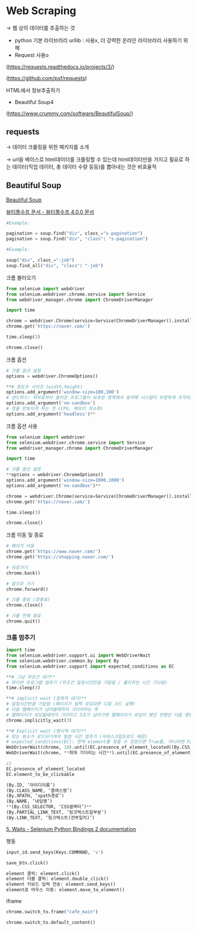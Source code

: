 # Web Scraping

→ 웹 상의 데이터를 추출하는 것

- python 기본 라이브러리 urllib : 사용x, 더 강력한 온라인 라이브러리 사용하기 위해
- Request 사용o

(https://requests.readthedocs.io/projects/3/)

(https://github.com/psf/requests)

HTML에서 정보추출하기

- Beautiful Soup4

(https://www.crummy.com/software/BeautifulSoup/)

## requests

→ 데이터 크롤링을 위한 패키지를 소개

→ url을 베이스로 html데이터를 크롤링할 수 있는데 html데이터만을 가지고 필요로 하는 데이터(직업 데이터, 총 데이터 수량 등등)를 뽑아내는 것은 비효율적

## Beautiful Soup

[Beautiful Soup](https://www.crummy.com/software/BeautifulSoup/)

[뷰티플수프 문서 - 뷰티플수프 4.0.0 문서](https://www.crummy.com/software/BeautifulSoup/bs4/doc.ko/)

```python
#Example:

pagination = soup.find("div", class_="s-pagination")
pagination = soup.find("div", "class": "s-pagination")
```

```python
#Example:

soup("div", class_="-job")
soup.find_all("div", "class": "-job")
```

크롬 불러오기

```python
from selenium import webdriver
from selenium.webdriver.chrome.service import Service
from webdriver_manager.chrome import ChromeDriverManager

import time

chrome = webdriver.Chrome(service=Service(ChromeDriverManager().install()))
chrome.get('https://naver.com/')

time.sleep(3)

chrome.close()
```

크롬 옵션

```python
# 크롬 옵션 설정
options = webdriver.ChromeOptions()

**# 윈도우 사이즈 (width,height)
options.add_argument('window-size=100,100')
# 샌드박스: 외부로부터 들어온 프로그램이 보호된 영역에서 동작해 시스템이 부정하게 조작되는 것을 막는 보안 형태
options.add_argument('no-sandbox')
# 창을 안보이게 하는 것 (CPU, 메모리 최소화)
options.add_argument('headless')**

```

크롬 옵션 사용

```python
from selenium import webdriver
from selenium.webdriver.chrome.service import Service
from webdriver_manager.chrome import ChromeDriverManager

import time

# 크롬 옵션 설정
**options = webdriver.ChromeOptions()
options.add_argument('window-size=1000,1000')
options.add_argument('no-sandbox')**

chrome = webdriver.Chrome(service=Service(ChromeDriverManager().install())**, options=options**)
chrome.get('https://naver.com/')

time.sleep(3)

chrome.close()
```

크롬 이동 및 종료

```python
# 페이지 이동
chrome.get('https://www.naver.com/')
chrome.get('https://shopping.naver.com/')

# 뒤로가기 
chrome.back()

# 앞으로 가기
chrome.forward()

# 크롬 종료 (창종료)
chrome.close()

# 크롬 전체 종료
chrome.quit()
```

### 크롬 멈추기

```python
import time
from selenium.webdriver.support.ui import WebDriverWait
from selenium.webdriver.common.by import By
from selenium.webdriver.support import expected_conditions as EC

**# 그냥 무조건 대기**
# 파이썬 프로그램 멈추기 (무조건 일정시간만큼 기달림 / 물리적인 시간 기다림)
time.sleep(3)

**# implicit wait (암묵적 대기)**
# 일정시간만큼 기달림 (페이지가 일찍 로딩되면 다음 코드 실행)
# 다음 웹페이지가 넘어올때까지 기다리라는 뜻
# 웹페이지가 로딩될때까지 기다리고 3초가 넘어가면 웹페이지가 로딩이 됐던 안됐던 다음 명령어를 실행하겠다는 것
chrome.implicitly_wait(3)

**# Explicit wait (명시적 대기)**
# 찾는 원소가 로드되기까지 일정 시간 멈추기 (자바스크립트로드 떄문)
# expected_conditions(EC): 만약 element를 찾을 수 있었으면 True를, 아니라면 False를 반환
WebDriverWait(chrome, 10).until(EC.presence_of_element_located((By.CSS_SELECTOR,"input[name=query]")))
WebDriverWait(chrome, **최대 기다리는 시간**).until(EC.presence_of_element_located((By.CSS_SELECTOR,"input[name=query]")))

//
EC.presence_of_element_located
EC.element_to_be_clickable

(By.ID, ‘아이디이름’)
(By.CLASS_NAME, ‘클래스명’)
(By.XPATH, ‘xpath경로’)
(By.NAME, ‘네임명’)
**(By.CSS_SELECTOR, ‘CSS셀렉터’)**
(By.PARTIAL_LINK_TEXT, ‘링크텍스트일부분’)
(By.LINK_TEXT, ‘링크텍스트(전부일치)’)
```

[5. Waits - Selenium Python Bindings 2 documentation](https://selenium-python.readthedocs.io/waits.html)

행동

```python
input_id.send_keys(Keys.COMMAND, 'v')

save_btn.click()

element 클릭: element.click()
element 더블 클릭: element.double_click()
element 키보드 입력 전송: element.send_keys()
element로 마우스 이동: element.move_to_element()
```

iframe

```python
chrome.switch_to.frame("cafe_main")

chrome.switch_to.default_content()
```